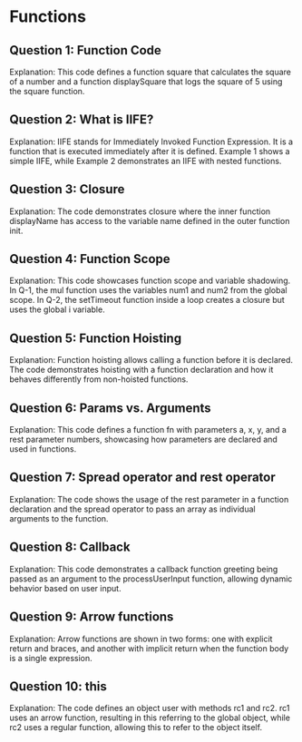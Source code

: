 # Functions

## Question 1: Function Code
Explanation: This code defines a function square that calculates the square of a number and a function displaySquare that logs the square of 5 using the square function.

## Question 2: What is IIFE?
Explanation: IIFE stands for Immediately Invoked Function Expression. It is a function that is executed immediately after it is defined. Example 1 shows a simple IIFE, while Example 2 demonstrates an IIFE with nested functions.

## Question 3: Closure
Explanation: The code demonstrates closure where the inner function displayName has access to the variable name defined in the outer function init.

## Question 4: Function Scope
Explanation: This code showcases function scope and variable shadowing. In Q-1, the mul function uses the variables num1 and num2 from the global scope. In Q-2, the setTimeout function inside a loop creates a closure but uses the global i variable.

## Question 5: Function Hoisting
Explanation: Function hoisting allows calling a function before it is declared. The code demonstrates hoisting with a function declaration and how it behaves differently from non-hoisted functions.

## Question 6: Params vs. Arguments
Explanation: This code defines a function fn with parameters a, x, y, and a rest parameter numbers, showcasing how parameters are declared and used in functions.

## Question 7: Spread operator and rest operator
Explanation: The code shows the usage of the rest parameter in a function declaration and the spread operator to pass an array as individual arguments to the function.

## Question 8: Callback
Explanation: This code demonstrates a callback function greeting being passed as an argument to the processUserInput function, allowing dynamic behavior based on user input.

## Question 9: Arrow functions
Explanation: Arrow functions are shown in two forms: one with explicit return and braces, and another with implicit return when the function body is a single expression.

## Question 10: this
Explanation: The code defines an object user with methods rc1 and rc2. rc1 uses an arrow function, resulting in this referring to the global object, while rc2 uses a regular function, allowing this to refer to the object itself.